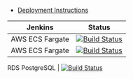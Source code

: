 * [Deployment Instructions](/docfx/articles/pdf/aws-fargate-jenkins.pdf)

 Jenkins | Status  
------------ | -------------
AWS ECS Fargate | [![Build Status](https://jenkins.navigatorglass.com/buildStatus/icon?job=Terraform-AWS-Fargate/Microservice-api-fargate)](https://jenkins.navigatorglass.com/job/Terraform-AWS-Fargat/job/Microservice-api-fargate/)
AWS ECS Fargate | [![Build Status](https://jenkins.navigatorglass.com/buildStatus/icon?job=Terraform-AWS-Fargate%2FMicroservice-api-fargate)](https://jenkins.navigatorglass.com/job/Terraform-AWS-Fargate/job/Microservice-api-fargate/)

RDS PostgreSQL |  [![Build Status](https://jenkins.navigatorglass.com/buildStatus/icon?job=Terraform-AWS-Fargate/RDS-Terraform)](https://jenkins.navigatorglass.com/job/Terraform-AWS-Fargat/job/RDS-Terraform/)


